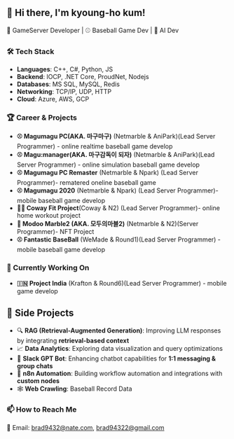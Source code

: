 ## 👋 Hi there, I'm kyoung-ho kum!
🚀 GameServer Developer | ⚾ Baseball Game Dev | 🤖 AI Dev

### 🛠️ Tech Stack
- **Languages**: C++, C#, Python, JS  
- **Backend**: IOCP, .NET Core, ProudNet, Nodejs
- **Databases**: MS SQL, MySQL, Redis  
- **Networking**: TCP/IP, UDP, HTTP  
- **Cloud**: Azure, AWS, GCP  

### 🏆 Career & Projects
- **⚾ Magumagu PC(AKA. 마구마구)** (Netmarble & AniPark)(Lead Server Programmer) - online realtime baseball game develop 
- **⚾ Magu:manager(AKA. 마구감독이 되자)** (Netmarble & AniPark)(Lead Server Programmer) - online simulation baseball game develop
- **⚾ Magumagu PC Remaster** (Netmarble & Npark) (Lead Server Programmer)- rematered oneline baseball game 
- **⚾ Magumagu 2020** (Netmarble & Npark) (Lead Server Programmer)- mobile baseball game develop
- **🚴‍♂️ Coway Fit Project**(Coway & N2) (Lead Server Programmer)- online home workout project
- **🎲 Modoo Marble2 (AKA. 모두의마블2)** (Netmarble & N2)(Server Programmer)- NFT Project
- **⚾ Fantastic BaseBall** (WeMade & Round1)(Lead Server Programmer) - mobile baseball game develop
  
### 🌱 Currently Working On  
- **🇮🇳 Project India** (Krafton & Round6)(Lead Server Programmer) - mobile game develop
  
## 🚀 Side Projects  
- 🔍 **RAG (Retrieval-Augmented Generation)**: Improving LLM responses by integrating **retrieval-based context**
- 📈 **Data Analytics**: Exploring data visualization and query optimizations  
- 🤖 **Slack GPT Bot**: Enhancing chatbot capabilities for **1:1 messaging & group chats**  
- 🔄 **n8n Automation**: Building workflow automation and integrations with **custom nodes**
- 🕸️ **Web Crawling**: Baseball Record Data

 
### 📫 How to Reach Me  
📧 Email: brad9432@nate.com, brad94322@gmail.com

